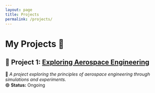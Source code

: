 ```yaml
---
layout: page
title: Projects
permalink: /projects/
---
```


# My Projects 🚀  

## 🔧 Project 1: [Exploring Aerospace Engineering](/projects/project1/)  
📌 *A project exploring the principles of aerospace engineering through simulations and experiments.*  
🟢 **Status:** Ongoing  
